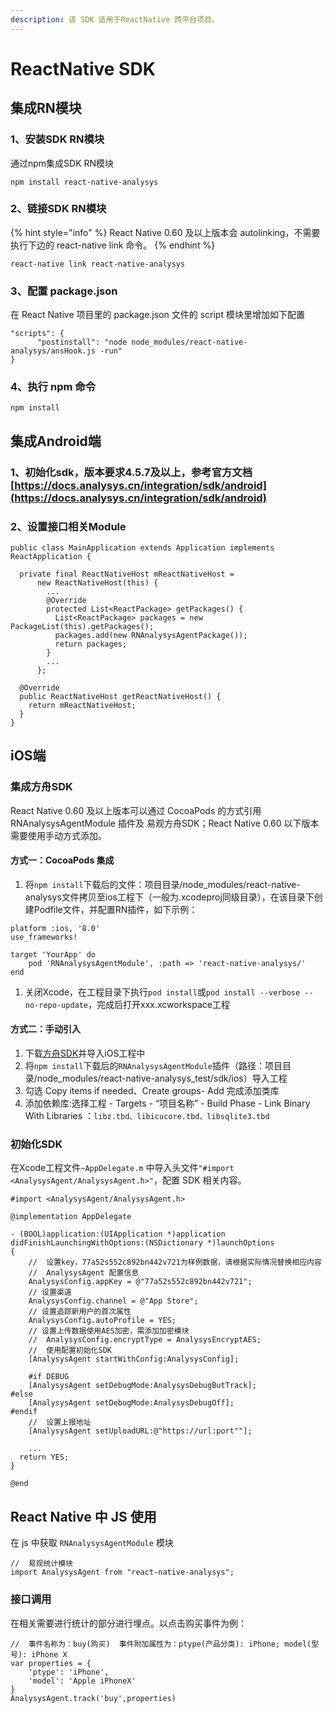 ```yaml
---
description: 该 SDK 适用于ReactNative 跨平台项目。
---
```


# ReactNative SDK

## 集成RN模块

### 1、安装SDK RN模块

通过npm集成SDK RN模块

```text
npm install react-native-analysys
```

### 2、链接SDK RN模块

{% hint style="info" %}
React Native 0.60 及以上版本会 autolinking，不需要执行下边的 react-native link 命令。
{% endhint %}

```text
react-native link react-native-analysys
```

### 3、配置 package.json

在 React Native 项目里的 package.json 文件的 script 模块里增加如下配置

```text
"scripts": {
      "postinstall": "node node_modules/react-native-analysys/ansHook.js -run"
}
```

### 4、执行 npm  命令 <a id="id-.ReactNativev1.15-&#x6267;&#x884C;npm&#x547D;&#x4EE4;"></a>

```text
npm install
```

## 集成Android端

### 1、初始化sdk，版本要求4.5.7及以上，参考官方文档[https://docs.analysys.cn/integration/sdk/android](https://docs.analysys.cn/integration/sdk/android)

### 2、设置接口相关Module

```text
public class MainApplication extends Application implements ReactApplication {

  private final ReactNativeHost mReactNativeHost =
      new ReactNativeHost(this) {
        ...
        @Override
        protected List<ReactPackage> getPackages() {
          List<ReactPackage> packages = new PackageList(this).getPackages();
          packages.add(new RNAnalysysAgentPackage());
          return packages;
        }
        ...
      };

  @Override
  public ReactNativeHost getReactNativeHost() {
    return mReactNativeHost;
  }
}
```

## iOS端

### 集成方舟SDK

React Native 0.60 及以上版本可以通过 CocoaPods 的方式引用 RNAnalysysAgentModule 插件及 易观方舟SDK；React Native 0.60 以下版本需要使用手动方式添加。

#### 方式一：CocoaPods 集成

1. 将`npm install`下载后的文件：项目目录/node\_modules/react-native-analysys文件拷贝至ios工程下（一般为.xcodeproj同级目录），在该目录下创建Podfile文件，并配置RN插件，如下示例：

```text
platform :ios, '8.0'
use_frameworks!

target 'YourApp' do
    pod 'RNAnalysysAgentModule', :path => 'react-native-analysys/'
end
```

1. 关闭Xcode，在工程目录下执行`pod install`或`pod install --verbose --no-repo-update`，完成后打开xxx.xcworkspace工程

#### 方式二：手动引入

1. 下载[方舟SDK](https://github.com/analysys/ans-ios-sdk/releases)并导入iOS工程中
2. 将`npm install`下载后的`RNAnalysysAgentModule`插件（路径：项目目录/node\_modules/react-native-analysys\_test/sdk/ios）导入工程
3. 勾选 Copy items if needed、Create groups- Add 完成添加类库
4. 添加依赖库:选择工程 - Targets - “项目名称” - Build Phase - Link Binary With Libraries ：`libz.tbd、libicucore.tbd、libsqlite3.tbd`

### 初始化SDK

在Xcode工程文件`~AppDelegate.m` 中导入头文件`"#import <AnalysysAgent/AnalysysAgent.h>"`，配置 SDK 相关内容。

```text
#import <AnalysysAgent/AnalysysAgent.h>

@implementation AppDelegate

- (BOOL)application:(UIApplication *)application didFinishLaunchingWithOptions:(NSDictionary *)launchOptions
{
    //  设置key，77a52s552c892bn442v721为样例数据，请根据实际情况替换相应内容
    //  AnalysysAgent 配置信息
    AnalysysConfig.appKey = @"77a52s552c892bn442v721";
    // 设置渠道
    AnalysysConfig.channel = @"App Store";
    // 设置追踪新用户的首次属性
    AnalysysConfig.autoProfile = YES;
    // 设置上传数据使用AES加密，需添加加密模块
    //  AnalysysConfig.encryptType = AnalysysEncryptAES;
    //  使用配置初始化SDK
    [AnalysysAgent startWithConfig:AnalysysConfig];
    
    #if DEBUG
    [AnalysysAgent setDebugMode:AnalysysDebugButTrack];
#else
    [AnalysysAgent setDebugMode:AnalysysDebugOff];
#endif
    //  设置上报地址
    [AnalysysAgent setUploadURL:@"https://url:port""];
    
    ...
  return YES;
}

@end
```

## React Native 中 JS 使用

在 js 中获取 `RNAnalysysAgentModule` 模块

```text
//  易观统计模块
import AnalysysAgent from "react-native-analysys";
```

### 接口调用

在相关需要进行统计的部分进行埋点。以点击购买事件为例：

```text
//  事件名称为：buy(购买)  事件附加属性为：ptype(产品分类): iPhone; model(型号): iPhone X
var properties = {
    'ptype': 'iPhone',
    'model': 'Apple iPhoneX'
}
AnalysysAgent.track('buy',properties)
```

